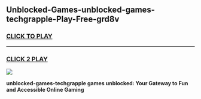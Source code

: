 
## Unblocked-Games-unblocked-games-techgrapple-Play-Free-grd8v
<h3>
<a href="https://premium76.site?title=unblocked-games-techgrapple&ref=12A">CLICK TO PLAY</a></h3>
<hr>

<h3>
<a href="https://premium76.site?title=unblocked-games-techgrapple&ref=12A">CLICK 2 PLAY</a>
  
</h3>

<a href="https://premium76.site?title=unblocked-games-techgrapple&ref=12A"><img src="https://clearcache.store/games.png"></a>


**unblocked-games-techgrapple games unblocked: Your Gateway to Fun and Accessible Online Gaming**
